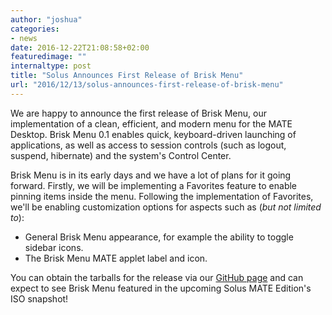 ```yaml
---
author: "joshua"
categories:
- news
date: 2016-12-22T21:08:58+02:00
featuredimage: ""
internaltype: post
title: "Solus Announces First Release of Brisk Menu"
url: "2016/12/13/solus-announces-first-release-of-brisk-menu"
---
```


We are happy to announce the first release of Brisk Menu, our implementation of a clean, efficient, and modern menu for the MATE Desktop. Brisk Menu 0.1 enables quick, keyboard-driven 
launching of applications, as well as access to session controls (such as logout, suspend, hibernate) and the system's Control Center.

Brisk Menu is in its early days and we have a lot of plans for it going forward. Firstly, we will be implementing a Favorites feature to enable pinning items inside the menu. Following the implementation 
of Favorites, we'll be enabling customization options for aspects such as (*but not limited to*):

- General Brisk Menu appearance, for example the ability to toggle sidebar icons.
- The Brisk Menu MATE applet label and icon.

You can obtain the tarballs for the release via our [GitHub page](https://github.com/solus-project/brisk-menu/releases) and can expect to see Brisk Menu featured in the upcoming Solus MATE Edition's ISO snapshot!